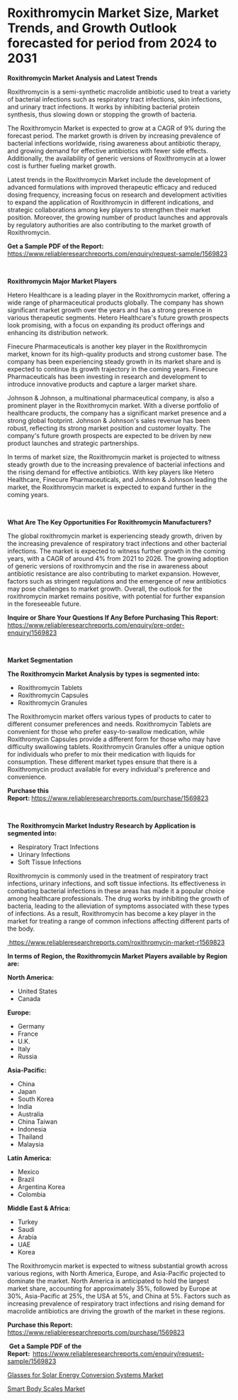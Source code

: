 <p><h1>Roxithromycin Market Size, Market Trends, and Growth Outlook forecasted for period from 2024 to 2031</h1></p><p><strong>Roxithromycin Market Analysis and Latest Trends</strong></p>
<p><p>Roxithromycin is a semi-synthetic macrolide antibiotic used to treat a variety of bacterial infections such as respiratory tract infections, skin infections, and urinary tract infections. It works by inhibiting bacterial protein synthesis, thus slowing down or stopping the growth of bacteria.</p><p>The Roxithromycin Market is expected to grow at a CAGR of 9% during the forecast period. The market growth is driven by increasing prevalence of bacterial infections worldwide, rising awareness about antibiotic therapy, and growing demand for effective antibiotics with fewer side effects. Additionally, the availability of generic versions of Roxithromycin at a lower cost is further fueling market growth.</p><p>Latest trends in the Roxithromycin Market include the development of advanced formulations with improved therapeutic efficacy and reduced dosing frequency, increasing focus on research and development activities to expand the application of Roxithromycin in different indications, and strategic collaborations among key players to strengthen their market position. Moreover, the growing number of product launches and approvals by regulatory authorities are also contributing to the market growth of Roxithromycin.</p></p>
<p><strong>Get a Sample PDF of the Report:&nbsp;</strong> <a href="https://www.reliableresearchreports.com/enquiry/request-sample/1569823">https://www.reliableresearchreports.com/enquiry/request-sample/1569823</a></p>
<p>&nbsp;</p>
<p><strong>Roxithromycin Major Market Players</strong></p>
<p><p>Hetero Healthcare is a leading player in the Roxithromycin market, offering a wide range of pharmaceutical products globally. The company has shown significant market growth over the years and has a strong presence in various therapeutic segments. Hetero Healthcare's future growth prospects look promising, with a focus on expanding its product offerings and enhancing its distribution network.</p><p>Finecure Pharmaceuticals is another key player in the Roxithromycin market, known for its high-quality products and strong customer base. The company has been experiencing steady growth in its market share and is expected to continue its growth trajectory in the coming years. Finecure Pharmaceuticals has been investing in research and development to introduce innovative products and capture a larger market share.</p><p>Johnson & Johnson, a multinational pharmaceutical company, is also a prominent player in the Roxithromycin market. With a diverse portfolio of healthcare products, the company has a significant market presence and a strong global footprint. Johnson & Johnson's sales revenue has been robust, reflecting its strong market position and customer loyalty. The company's future growth prospects are expected to be driven by new product launches and strategic partnerships.</p><p>In terms of market size, the Roxithromycin market is projected to witness steady growth due to the increasing prevalence of bacterial infections and the rising demand for effective antibiotics. With key players like Hetero Healthcare, Finecure Pharmaceuticals, and Johnson & Johnson leading the market, the Roxithromycin market is expected to expand further in the coming years.</p></p>
<p>&nbsp;</p>
<p><strong>What Are The Key Opportunities For Roxithromycin Manufacturers?</strong></p>
<p><p>The global roxithromycin market is experiencing steady growth, driven by the increasing prevalence of respiratory tract infections and other bacterial infections. The market is expected to witness further growth in the coming years, with a CAGR of around 4% from 2021 to 2026. The growing adoption of generic versions of roxithromycin and the rise in awareness about antibiotic resistance are also contributing to market expansion. However, factors such as stringent regulations and the emergence of new antibiotics may pose challenges to market growth. Overall, the outlook for the roxithromycin market remains positive, with potential for further expansion in the foreseeable future.</p></p>
<p><strong>Inquire or Share Your Questions If Any Before Purchasing This Report:</strong> <a href="https://www.reliableresearchreports.com/enquiry/pre-order-enquiry/1569823">https://www.reliableresearchreports.com/enquiry/pre-order-enquiry/1569823</a></p>
<p>&nbsp;</p>
<p><strong>Market Segmentation</strong></p>
<p><strong>The Roxithromycin Market Analysis by types is segmented into:</strong></p>
<p><ul><li>Roxithromycin Tablets</li><li>Roxithromycin Capsules</li><li>Roxithromycin Granules</li></ul></p>
<p><p>The Roxithromycin market offers various types of products to cater to different consumer preferences and needs. Roxithromycin Tablets are convenient for those who prefer easy-to-swallow medication, while Roxithromycin Capsules provide a different form for those who may have difficulty swallowing tablets. Roxithromycin Granules offer a unique option for individuals who prefer to mix their medication with liquids for consumption. These different market types ensure that there is a Roxithromycin product available for every individual's preference and convenience.</p></p>
<p><strong>Purchase this Report:&nbsp;</strong><a href="https://www.reliableresearchreports.com/purchase/1569823">https://www.reliableresearchreports.com/purchase/1569823</a></p>
<p>&nbsp;</p>
<p><strong>The Roxithromycin Market Industry Research by Application is segmented into:</strong></p>
<p><ul><li>Respiratory Tract Infections</li><li>Urinary Infections</li><li>Soft Tissue Infections</li></ul></p>
<p><p>Roxithromycin is commonly used in the treatment of respiratory tract infections, urinary infections, and soft tissue infections. Its effectiveness in combating bacterial infections in these areas has made it a popular choice among healthcare professionals. The drug works by inhibiting the growth of bacteria, leading to the alleviation of symptoms associated with these types of infections. As a result, Roxithromycin has become a key player in the market for treating a range of common infections affecting different parts of the body.</p></p>
<p><a href="https://www.reliableresearchreports.com/roxithromycin-market-r1569823">&nbsp;https://www.reliableresearchreports.com/roxithromycin-market-r1569823</a></p>
<p><strong>In terms of Region, the Roxithromycin Market Players available by Region are:</strong></p>
<p>
    <p> <strong> North America: </strong>
        <ul>
            <li>United States</li>
            <li>Canada</li>
        </ul>
        </p> 
    <p> <strong> Europe: </strong>
        <ul>
            <li>Germany</li>
            <li>France</li>
            <li>U.K.</li>
            <li>Italy</li>
            <li>Russia</li>
        </ul>
        </p> 
    <p> <strong> Asia-Pacific: </strong>
        <ul>
            <li>China</li>
            <li>Japan</li>
            <li>South Korea</li>
            <li>India</li>
            <li>Australia</li>
            <li>China Taiwan</li>
            <li>Indonesia</li>
            <li>Thailand</li>
            <li>Malaysia</li>
        </ul>
        </p> 
    <p> <strong> Latin America: </strong>
        <ul>
            <li>Mexico</li>
            <li>Brazil</li>
            <li>Argentina Korea</li>
            <li>Colombia</li>
        </ul>
        </p> 
    <p> <strong> Middle East & Africa: </strong>
        <ul>
            <li>Turkey</li>
            <li>Saudi</li>
            <li>Arabia</li>
            <li>UAE</li>
            <li>Korea</li>
        </ul>
    </p>
    </p>
<p><p>The Roxithromycin market is expected to witness substantial growth across various regions, with North America, Europe, and Asia-Pacific projected to dominate the market. North America is anticipated to hold the largest market share, accounting for approximately 35%, followed by Europe at 30%, Asia-Pacific at 25%, the USA at 5%, and China at 5%. Factors such as increasing prevalence of respiratory tract infections and rising demand for macrolide antibiotics are driving the growth of the market in these regions.</p></p>
<p><strong>Purchase this Report: </strong><a href="https://www.reliableresearchreports.com/purchase/1569823">https://www.reliableresearchreports.com/purchase/1569823</a></p>
<p>&nbsp;<strong>Get a Sample PDF of the Report:&nbsp;&nbsp;</strong><a href="https://www.reliableresearchreports.com/enquiry/request-sample/1569823">https://www.reliableresearchreports.com/enquiry/request-sample/1569823</a></p>
<p><strong></strong></p>
<p><p><a href="https://medium.com/@maryroseguilty/global-glasses-for-solar-energy-conversion-systems-market-sector-types-applications-market-01ba09b12560">Glasses for Solar Energy Conversion Systems Market</a></p><p><a href="https://medium.com/@jayrussel94/navigating-the-global-smart-body-scales-market-landscape-trends-forecasts-and-impact-analysis-f6722c9986bd">Smart Body Scales Market</a></p></p>